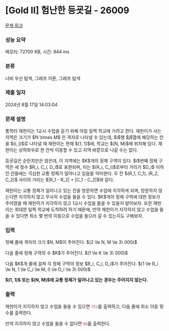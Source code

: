# [Gold II] 험난한 등굣길 - 26009 

[문제 링크](https://www.acmicpc.net/problem/26009) 

### 성능 요약

메모리: 72700 KB, 시간: 944 ms

### 분류

너비 우선 탐색, 그래프 이론, 그래프 탐색

### 제출 일자

2024년 8월 17일 14:03:04

### 문제 설명

<p>통학러 재헌이는 1교시 수업을 듣기 위해 아침 일찍 학교에 가려고 한다. 재헌이가 사는 지역은 크기가 $N \times M$ 인 격자로 나타낼 수 있는데, $i$행 $j$열에 해당하는 칸을 $(i, j)$로 나타낼 때 재헌이는 현재 $(1, 1)$에, 학교는 $(N, M)$에 위치해 있다. 재헌이는 상하좌우로 한 칸씩 이동할 수 있고 지역 바깥으로 나갈 수는 없다.</p>

<p>등굣길은 순탄치만은 않은데, 이 지역에는 $K$개의 정체 구역이 있다. $i$번째 정체 구역은 세 정수 $R_i, C_i, D_i$로 표현되며, 이는 $(R_i, C_i)$로부터 거리가 $D_i$ 이하인 칸들에는 극심한 교통 정체가 일어나고 있음을 의미한다. 두 칸 $(R_1, C_1), (R_2, C_2)$ 사이의 거리는 $|R_1 - R_2| + |C_1 - C_2|$와 같다.</p>

<p>재헌이는 교통 정체가 일어나고 있는 칸을 방문하면 수업에 지각하게 되며, 방문하지 않는다면 지각하지 않고 무사히 수업을 들을 수 있다. $K$개의 정체 구역에 대한 정보가 주어졌을 때 재헌이가 지각하지 않고 1교시 수업을 들을 수 있을지 알아보자. 또한 재헌이는 최대한 일찍 학교에 도착하려 하기 때문에, 만약 재헌이가 지각하지 않고 수업을 들을 수 있다면 최소 몇 번의 이동으로 수업을 들으러 갈 수 있는지도 구해보자.</p>

### 입력 

 <p>첫째 줄에 격자의 크기 $N, M$이 주어진다. $(2 \le N, M \le 3\ 000)$</p>

<p>다음 줄에 정체 구역의 수 $K$가 주어진다. $(1 \le K \le 3\ 000)$</p>

<p>다음 $K$개 줄에 걸쳐 각 정체 구역의 정보 $R_i, C_i, D_i$가 주어진다. $(1 \le R_i \le N, 1 \le C_i \le M, 0 \le D_i \le 3\ 000)$</p>

<p><strong>$(1, 1)$ 또는 $(N, M)$에 교통 정체가 일어나고 있는 경우는 주어지지 않는다.</strong></p>

### 출력 

 <p>재헌이가 지각하지 않고 수업을 들을 수 있으면 <code style="color:#e74c3c;">YES</code>를 출력하고, 다음 줄에 최소 이동 횟수를 출력한다.</p>

<p>만약 지각하지 않고 수업을 들을 수 없다면 <code style="color:#e74c3c;">NO</code>를 출력한다.</p>

